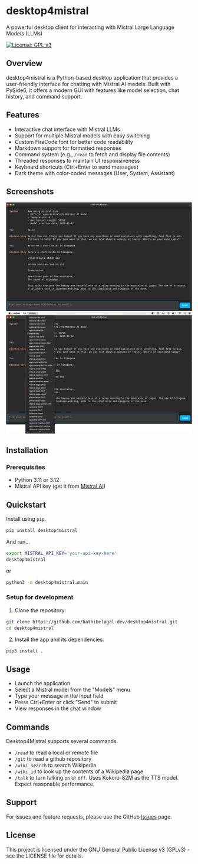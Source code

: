 # desktop4mistral

A powerful desktop client for interacting with Mistral Large Language Models (LLMs)

[![License: GPL v3](https://img.shields.io/badge/License-GPLv3-blue.svg)](https://www.gnu.org/licenses/gpl-3.0)

## Overview

desktop4mistral is a Python-based desktop application that provides a user-friendly interface for chatting with Mistral AI models. Built with PySide6, it offers a modern GUI with features like model selection, chat history, and command support.

## Features

- Interactive chat interface with Mistral LLMs
- Support for multiple Mistral models with easy switching
- Custom FiraCode font for better code readability
- Markdown support for formatted responses
- Command system (e.g., `/read` to fetch and display file contents)
- Threaded responses to maintain UI responsiveness
- Keyboard shortcuts (Ctrl+Enter to send messages)
- Dark theme with color-coded messages (User, System, Assistant)

## Screenshots

<img src="https://raw.githubusercontent.com/hathibelagal-dev/desktop4mistral/refs/heads/main/sshots/0.png" style="width:800px;"/>

<img src="https://raw.githubusercontent.com/hathibelagal-dev/desktop4mistral/refs/heads/main/sshots/1.png" style="width:800px;"/>

## Installation

### Prerequisites

- Python 3.11 or 3.12
- Mistral API key (get it from [Mistral AI](https://mistral.ai/))

## Quickstart

Install using `pip`.
```bash
pip install desktop4mistral
```

And run...
```bash
export MISTRAL_API_KEY='your-api-key-here'
desktop4mistral
```

or

```bash
python3 -m desktop4mistral.main
```

### Setup for development

1. Clone the repository:
```bash
git clone https://github.com/hathibelagal-dev/desktop4mistral.git
cd desktop4mistral
```

2. Install the app and its dependencies:
```bash
pip3 install .
```

## Usage

- Launch the application
- Select a Mistral model from the "Models" menu
- Type your message in the input field
- Press Ctrl+Enter or click "Send" to submit
- View responses in the chat window

## Commands

Desktop4Mistral supports several commands.

- `/read` to read a local or remote file
- `/git` to read a github repository
- `/wiki_search` to search Wikipedia
- `/wiki_id` to look up the contents of a Wikipedia page
- `/talk` to turn talking `on` or `off`. Uses Kokoro-82M as the TTS model. Expect reasonable performance.

## Support
For issues and feature requests, please use the GitHub [Issues](https://github.com/hathibelagal-dev/desktop4mistral/issues) page.

## License

This project is licensed under the GNU General Public License v3 (GPLv3) - see the LICENSE file for details.


